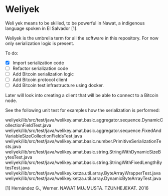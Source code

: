 # Weliyek

Weli yek means to be skilled, to be powerful in Nawat, a indigenous
language spoken in El Salvador [1].

Weliyek is the umbrella term for all the software in this repository. For now
only serialization logic is present.

To do:

- [x] Import serialization code
- [ ] Refactor serialization code
- [ ] Add Bitcoin serialization logic
- [ ] Add Bitcoin protocol client
- [ ] Add Bitcoin test infrastructure using docker.

Later will look into creating a client that will be able to connect to a
Bitcoin node. 

See the following unit test for examples how the serialization is performed:

weliyek/lib/src/test/java/welikey.amat.basic.aggregator.sequence.DynamicCollectionFieldTest.java
weliyek/lib/src/test/java/welikey.amat.basic.aggregator.sequence.FixedAndVariableSizeCollectionFieldsTest.java
weliyek/lib/src/test/java/welikey.amat.basic.number.PrimitiveSerializationTests.java
weliyek/lib/src/test/java/welikey.amat.basic.string.StringWithDynamicSizeBytesTest.java
weliyek/lib/src/test/java/welikey.amat.basic.string.StringWithFixedLengthBytesTest.java
weliyek/lib/src/test/java/welikey.ketza.util.array.ByteArrayWrapperTest.java
weliyek/lib/src/test/java/welikey.ketza.util.array.DynamicByteArrayTest.java

[1] Hernández G., Werner. NAWAT MUJMUSTA. TZUNHEJEKAT. 2016